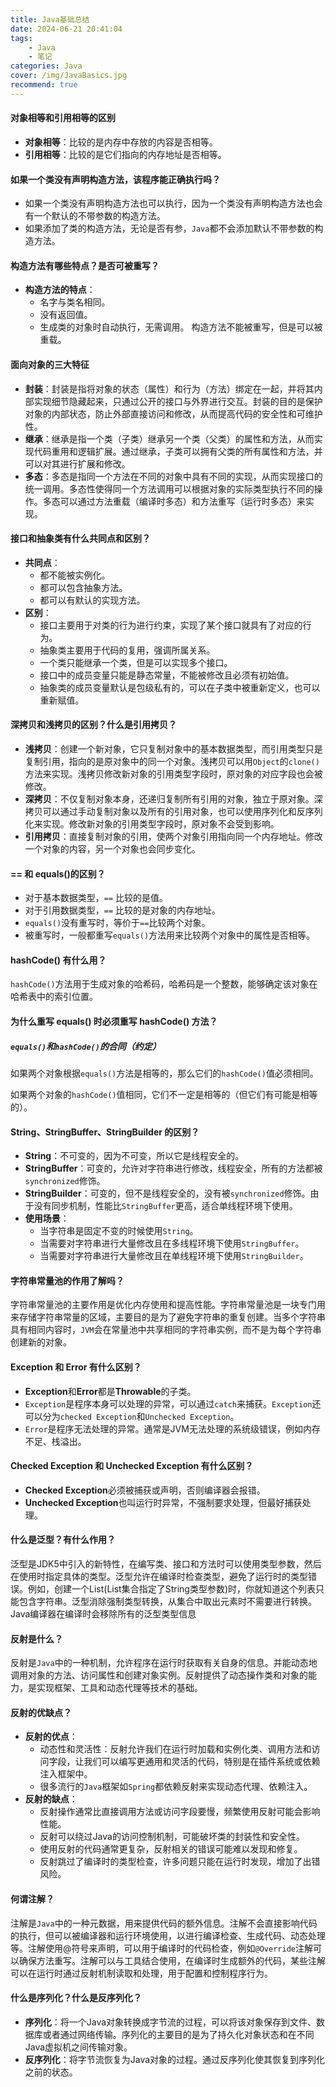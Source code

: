 ```yaml
---
title: Java基础总结
date: 2024-06-21 20:41:04
tags: 
    - Java
    - 笔记
categories: Java
cover: /img/JavaBasics.jpg
recommend: true
---
```

#### 对象相等和引用相等的区别
- **对象相等**：比较的是内存中存放的内容是否相等。
- **引用相等**：比较的是它们指向的内存地址是否相等。

#### 如果一个类没有声明构造方法，该程序能正确执行吗？
- 如果一个类没有声明构造方法也可以执行，因为一个类没有声明构造方法也会有一个默认的不带参数的构造方法。
- 如果添加了类的构造方法，无论是否有参，`Java`都不会添加默认不带参数的构造方法。

#### 构造方法有哪些特点？是否可被重写？
- **构造方法的特点**：
  - 名字与类名相同。
  - 没有返回值。
  - 生成类的对象时自动执行，无需调用。
    构造方法不能被重写，但是可以被重载。

#### 面向对象的三大特征
- **封装**：封装是指将对象的状态（属性）和行为（方法）绑定在一起，并将其内部实现细节隐藏起来，只通过公开的接口与外界进行交互。封装的目的是保护对象的内部状态，防止外部直接访问和修改，从而提高代码的安全性和可维护性。
- **继承**：继承是指一个类（子类）继承另一个类（父类）的属性和方法，从而实现代码重用和逻辑扩展。通过继承，子类可以拥有父类的所有属性和方法，并可以对其进行扩展和修改。
- **多态**：多态是指同一个方法在不同的对象中具有不同的实现，从而实现接口的统一调用。多态性使得同一个方法调用可以根据对象的实际类型执行不同的操作。多态可以通过方法重载（编译时多态）和方法重写（运行时多态）来实现。

#### 接口和抽象类有什么共同点和区别？
- **共同点**：
  - 都不能被实例化。
  - 都可以包含抽象方法。
  - 都可以有默认的实现方法。
- **区别**：
  - 接口主要用于对类的行为进行约束，实现了某个接口就具有了对应的行为。
  - 抽象类主要用于代码的复用，强调所属关系。
  - 一个类只能继承一个类，但是可以实现多个接口。
  - 接口中的成员变量只能是静态常量，不能被修改且必须有初始值。
  - 抽象类的成员变量默认是包级私有的，可以在子类中被重新定义，也可以重新赋值。

#### 深拷贝和浅拷贝的区别？什么是引用拷贝？
- **浅拷贝**：创建一个新对象，它只复制对象中的基本数据类型，而引用类型只是复制引用，指向的是原对象中的同一个对象。浅拷贝可以用`Object`的`clone()`方法来实现。浅拷贝修改新对象的引用类型字段时，原对象的对应字段也会被修改。
- **深拷贝**：不仅复制对象本身，还递归复制所有引用的对象，独立于原对象。深拷贝可以通过手动复制对象以及所有的引用对象，也可以使用序列化和反序列化来实现。修改新对象的引用类型字段时，原对象不会受到影响。
- **引用拷贝**：直接复制对象的引用，使两个对象引用指向同一个内存地址。修改一个对象的内容，另一个对象也会同步变化。

#### == 和 equals()的区别？
- 对于基本数据类型，`==` 比较的是值。
- 对于引用数据类型，`==` 比较的是对象的内存地址。
- `equals()`没有重写时，等价于`==`比较两个对象。
- 被重写时，一般都重写`equals()`方法用来比较两个对象中的属性是否相等。

#### hashCode() 有什么用？
`hashCode()`方法用于生成对象的哈希码，哈希码是一个整数，能够确定该对象在哈希表中的索引位置。

#### 为什么重写 equals() 时必须重写 hashCode() 方法？

##### `equals()`和`hashCode()`的合同（约定）

如果两个对象根据`equals()`方法是相等的，那么它们的`hashCode()`值必须相同。

如果两个对象的`hashCode()`值相同，它们不一定是相等的（但它们有可能是相等的）。

#### String、StringBuffer、StringBuilder 的区别？
- **String**：不可变的，因为不可变，所以它是线程安全的。
- **StringBuffer**：可变的，允许对字符串进行修改，线程安全，所有的方法都被`synchronized`修饰。
- **StringBuilder**：可变的，但不是线程安全的，没有被`synchronized`修饰。由于没有同步机制，性能比`StringBuffer`更高，适合单线程环境下使用。
- **使用场景**：
  - 当字符串是固定不变的时候使用`String`。
  - 当需要对字符串进行大量修改且在多线程环境下使用`StringBuffer`。
  - 当需要对字符串进行大量修改且在单线程环境下使用`StringBuilder`。

#### 字符串常量池的作用了解吗？
字符串常量池的主要作用是优化内存使用和提高性能。字符串常量池是一块专门用来存储字符串常量的区域，主要目的是为了避免字符串的重复创建。当多个字符串具有相同内容时，`JVM`会在常量池中共享相同的字符串实例，而不是为每个字符串创建新的对象。

#### Exception 和 Error 有什么区别？
- **Exception**和**Error**都是**Throwable**的子类。
- `Exception`是程序本身可以处理的异常，可以通过`catch`来捕获。`Exception`还可以分为`checked Exception`和`Unchecked Exception`。
- `Error`是程序无法处理的异常。通常是JVM无法处理的系统级错误，例如内存不足、栈溢出。

#### Checked Exception 和 Unchecked Exception 有什么区别？
- **Checked Exception**必须被捕获或声明，否则编译器会报错。
- **Unchecked Exception**也叫运行时异常，不强制要求处理，但最好捕获处理。

#### 什么是泛型？有什么作用？
泛型是JDK5中引入的新特性，在编写类、接口和方法时可以使用类型参数，然后在使用时指定具体的类型。泛型允许在编译时检查类型，避免了运行时的类型错误。例如，创建一个List<String>(List集合指定了String类型参数)时，你就知道这个列表只能包含字符串。泛型消除强制类型转换，从集合中取出元素时不需要进行转换。Java编译器在编译时会移除所有的泛型类型信息

#### 反射是什么？
反射是`Java`中的一种机制，允许程序在运行时获取有关自身的信息。并能动态地调用对象的方法、访问属性和创建对象实例。反射提供了动态操作类和对象的能力，是实现框架、工具和动态代理等技术的基础。

#### 反射的优缺点？
- **反射的优点**：
  - 动态性和灵活性：反射允许我们在运行时加载和实例化类、调用方法和访问字段，让我们可以编写更通用和灵活的代码，特别是在插件系统或依赖注入框架中。
  - 很多流行的`Java`框架如`Spring`都依赖反射来实现动态代理、依赖注入。
- **反射的缺点**：
  - 反射操作通常比直接调用方法或访问字段要慢，频繁使用反射可能会影响性能。
  - 反射可以绕过Java的访问控制机制，可能破坏类的封装性和安全性。
  - 使用反射的代码通常更复杂，反射相关的错误可能难以发现和修复。
  - 反射跳过了编译时的类型检查，许多问题只能在运行时发现，增加了出错风险。

#### 何谓注解？
注解是`Java`中的一种元数据，用来提供代码的额外信息。注解不会直接影响代码的执行，但可以被编译器和运行环境使用，以进行编译检查、生成代码、动态处理等。注解使用@符号来声明，可以用于编译时的代码检查，例如`@Override`注解可以确保方法重写。注解可以与工具结合使用，在编译时生成额外的代码，某些注解可以在运行时通过反射机制读取和处理，用于配置和控制程序行为。

#### 什么是序列化？什么是反序列化？
- **序列化**：将一个Java对象转换成字节流的过程，可以将该对象保存到文件、数据库或者通过网络传输。序列化的主要目的是为了持久化对象状态和在不同Java虚拟机之间传输对象。
- **反序列化**：将字节流恢复为Java对象的过程。通过反序列化使其恢复到序列化之前的状态。

